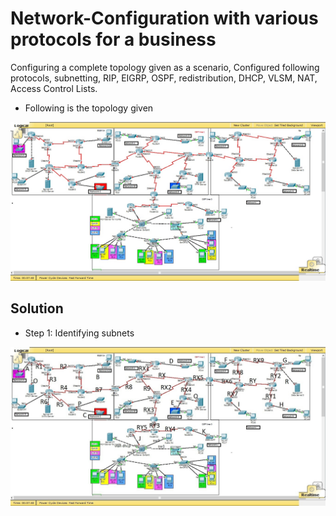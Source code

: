 # Network-Configuration with various protocols for a business
Configuring a complete topology given as a scenario, Configured following protocols, subnetting, RIP, EIGRP, OSPF, redistribution, DHCP, VLSM, NAT, Access Control Lists.

- Following is the topology given
<img src="Toplogy Diagram.jpg" alt="Topology" class="center">

<h2>Solution</h2>

- Step 1: Identifying subnets
<img src="Solved Topology Diagram.jpg" alt="Topology Solution" class="center">

